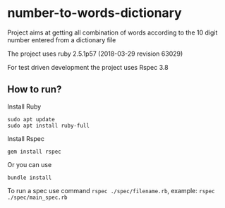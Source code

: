 # number-to-words-dictionary
Project aims at getting all combination of words according to the 10 digit number entered from a dictionary file

The project uses ruby 2.5.1p57 (2018-03-29 revision 63029)

For test driven development the project uses Rspec 3.8

## How to run?

Install Ruby
```
sudo apt update
sudo apt install ruby-full
```
Install Rspec
```
gem install rspec
```
Or you can use 
```
bundle install
```

To run a spec use command `rspec ./spec/filename.rb`, example: `rspec ./spec/main_spec.rb`
